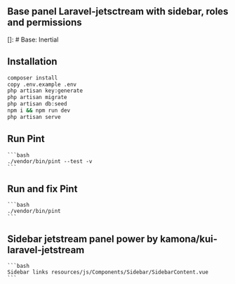## Base panel Laravel-jetsctream with sidebar, roles and permissions

[]: # Base: Inertial

## Installation

```bash
composer install
copy .env.example .env
php artisan key:generate
php artisan migrate
php artisan db:seed
npm i && npm run dev
php artisan serve
```

## Run Pint

    ```bash
    ./vendor/bin/pint --test -v 
    ```

## Run and fix Pint

    ```bash
    ./vendor/bin/pint
    ```

## Sidebar jetstream panel power by kamona/kui-laravel-jetstream

    ```bash
    Sidebar links resources/js/Components/Sidebar/SidebarContent.vue
    ```


